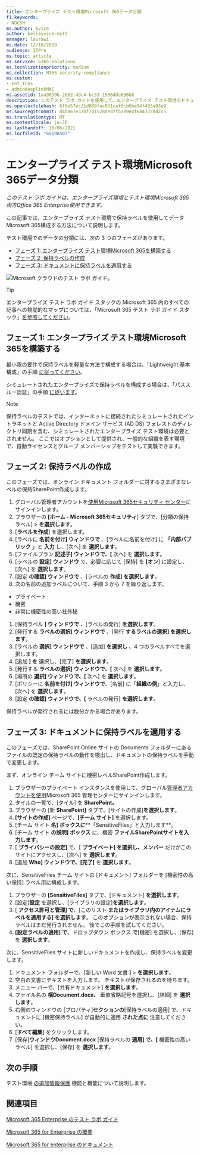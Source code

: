 ```yaml
---
title: エンタープライズ テスト環境Microsoft 365データ分類
f1.keywords:
- NOCSH
ms.author: kvice
author: kelleyvice-msft
manager: laurawi
ms.date: 12/10/2019
audience: ITPro
ms.topic: article
ms.service: o365-solutions
ms.localizationpriority: medium
ms.collection: M365-security-compliance
ms.custom:
- Ent_TLGs
- admindeeplinkMAC
ms.assetid: 1aa9639b-2862-49c4-bc33-1586dda636b8
description: このテスト ラボ ガイドを使用して、エンタープライズ テスト環境のドキュメントに保持ラベルを作成Microsoft 365使用します。
ms.openlocfilehash: 6f6e57ec31d889fac031caf6cb6be94f483a93e9
ms.sourcegitcommit: d4b867e37bf741528ded7fb289e4f6847228d2c5
ms.translationtype: MT
ms.contentlocale: ja-JP
ms.lasthandoff: 10/06/2021
ms.locfileid: "60198507"
---
```

# <a name="data-classification-for-your-microsoft-365-for-enterprise-test-environment"></a>エンタープライズ テスト環境Microsoft 365データ分類

*このテスト ラボ ガイドは、エンタープライズ環境とテスト環境Microsoft 365両方Office 365 Enterprise使用できます。*

この記事では、エンタープライズ テスト環境で保持ラベルを使用してデータMicrosoft 365構成する方法について説明します。

テスト環境でのデータの分類には、次の 3 つのフェーズがあります。
- [フェーズ 1: エンタープライズ テスト環境Microsoft 365を構築する](#phase-1-build-out-your-microsoft-365-for-enterprise-test-environment)
- [フェーズ 2: 保持ラベルの作成](#phase-2-create-retention-labels)
- [フェーズ 3: ドキュメントに保持ラベルを適用する](#phase-3-apply-retention-labels-to-documents)

![Microsoft クラウドのテスト ラボ ガイド。](../media/m365-enterprise-test-lab-guides/cloud-tlg-icon.png)

> [!TIP]
> エンタープライズ テスト ラボ ガイド スタックの Microsoft 365 内のすべての記事への視覚的なマップについては、「Microsoft 365 テスト ラボ ガイド スタック」[を参照してください](../downloads/Microsoft365EnterpriseTLGStack.pdf)。
  
## <a name="phase-1-build-out-your-microsoft-365-for-enterprise-test-environment"></a>フェーズ 1: エンタープライズ テスト環境Microsoft 365を構築する

最小限の要件で保持ラベルを軽量な方法で構成する場合は、「Lightweight 基本構成」の手順 [に従ってください](lightweight-base-configuration-microsoft-365-enterprise.md)。
  
シミュレートされたエンタープライズで保持ラベルを構成する場合は、「パススルー認証」の手順 [に従います](pass-through-auth-m365-ent-test-environment.md)。
  
> [!NOTE]
> 保持ラベルのテストでは、インターネットに接続されたシミュレートされたイントラネットと Active Directory ドメイン サービス (AD DS) フォレストのディレクトリ同期を含む、シミュレートされたエンタープライズ テスト環境は必要とされません。 ここではオプションとして提供され、一般的な組織を表す環境で、自動ライセンスとグループ メンバーシップをテストして実験できます。

## <a name="phase-2-create-retention-labels"></a>フェーズ 2: 保持ラベルの作成

このフェーズでは、オンライン ドキュメント フォルダーに対するさまざまなレベルの保持SharePoint作成します。

1. グローバル管理者アカウントを<a href="https://go.microsoft.com/fwlink/p/?linkid=2077139" target="_blank">使用Microsoft 365セキュリティ センター</a>にサインインします。
1. ブラウザーの **[ホーム - Microsoft 365セキュリティ**] タブで、[分類の保持ラベル]  >  **を選択します**。
1. [**ラベルを作成**] を選択します。
1. [ラベルに **名前を付け] ウィンドウで** 、[ラベルに名前を付け] に **「内部パブリック** 」と **入力** し、[次へ] を **選択します**。
1. [ファイルプラン **記述子] ウィンドウで、[** 次へ] を **選択します**。
1. [ラベルの **設定] ウィンドウ** で、必要に応じて [保持] を **[オン**] に設定し、[次へ] を **選択します**。
1. [設定 **の確認] ウィンドウで** 、[ラベルの **作成] を選択します**。
1. 次の名前の追加ラベルについて、手順 3 から 7 を繰り返します。
  - プライベート
  - 機密
  - 非常に機密性の高い社外秘
1. [保持ラベル **] ウィンドウで** 、[ラベルの発行] **を選択します**。
1. [発行する **ラベルの選択] ウィンドウで** 、[発行 **するラベルの選択] を選択します**。
1. [ラベルの **選択] ウィンドウで** 、[追加] **を選択し** 、4 つのラベルすべてを選択します。
1. [追加 **] を** 選択し、[完了] **を選択します**。
1. [発行する **ラベルの選択] ウィンドウで、[** 次へ] を **選択します**。
1. [場所の **選択] ウィンドウで、[** 次へ] を **選択します**。
1. [ポリシーに **名前を付け] ウィンドウで**、[名前] に「**組織の例**」と入力し、[次へ] を **選択します**。 
1. [設定 **の確認] ウィンドウで、[** ラベルの発行] **を選択します**。
 
保持ラベルが発行されるには数分かかる場合があります。

## <a name="phase-3-apply-retention-labels-to-documents"></a>フェーズ 3: ドキュメントに保持ラベルを適用する

このフェーズでは、SharePoint Online サイトの Documents フォルダーにあるファイルの既定の保持ラベルの動作を検出し、ドキュメントの保持ラベルを手動で変更します。

まず、オンライン チーム サイトに機密レベルSharePoint作成します。
  
1. ブラウザーのプライベート インスタンスを使用して、グローバル[管理者アカウントを使用](https://admin.microsoft.com)Microsoft 365 管理センターにサインインします。
1. タイルの一覧で、[タイル] を **SharePoint。**
1. ブラウザーの [新 **SharePoint]** タブで、[サイトの作成]**を選択します**。
1. **[サイトの作成]** ページで、**[チーム サイト]** を選択します。
1. [チーム サイト **名] ボックスに****「SensitiveFiles」と入力します**。
1. [チーム サイト **の説明] ボックス** に、機密 **ファイルSharePointサイトを入力します**。
1. [ **プライバシーの設定]** で、[ **プライベート] を選択し、メンバー** だけがこのサイトにアクセスし、[次へ] を **選択します**。
1. [追加 **Who] ウィンドウで、[完了]** を **選択します**。
    
次に、SensitiveFiles チーム サイトの [ドキュメント] フォルダーを [機密性の高い保持] ラベル用に構成します。
  
1. ブラウザーの **[SensitiveFiles]** タブで、[ドキュメント] **を選択します**。
1. [設定]**設定** を選択し、[ライブラリの設定]**を選択します**。
1. [ **アクセス許可と管理] で**、[このリスト **またはライブラリ内のアイテムにラベルを適用する] を選択します**。 このオプションが表示されない場合、保持ラベルはまだ発行されません。 後でこの手順を試してください。
1. **[設定ラベルの適用] で**、ドロップダウン ボックス **で**[機密] を選択し、[保存] を **選択します**。

次に、SensitiveFiles サイトに新しいドキュメントを作成し、保持ラベルを変更します。
    
1. ドキュメント フォルダーで、[新しい Word 文書 **]**  >  **を選択します**。
1. 空白の文書にテキストを入力します。 テキストが保存されるのを待ちます。
1. メニュー バーで、[共有ドキュメント] **を選択します**。
1. ファイル名の **横Document.docx、** 垂直省略記号を選択し、[詳細] を **選択します**。
1. 右側のウィンドウの [プロパティ]**セクションの**[保持ラベルの適用] で、ドキュメントに [機密保持ラベル] が自動的に適用 **された点に** 注意してください。 
1. [**すべて編集**] をクリックします。
1. [保存]**ウィンドウDocument.docx** [保持ラベルの **適用] で、[** 機密性の高いラベル] を選択し、[保存] を **選択します**。 

## <a name="next-step"></a>次の手順

テスト環境 [の追加情報保護](m365-enterprise-test-lab-guides.md#information-protection) 機能と機能について説明します。

## <a name="see-also"></a>関連項目

[Microsoft 365 Enterprise のテスト ラボ ガイド](m365-enterprise-test-lab-guides.md)

[Microsoft 365 for Enterprise の概要](microsoft-365-overview.md)

[Microsoft 365 for enterprise のドキュメント](/microsoft-365-enterprise/)